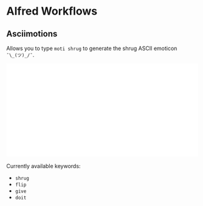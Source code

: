 # Alfred Workflows

## Asciimotions

Allows you to type `moti shrug` to generate the shrug ASCII emoticon `¯\_(ツ)_/¯`.

![asciimotions](https://github.com/luxflux/alfred-workflows/raw/master/images/asciimotions.gif)

Currently available keywords:
* `shrug`
* `flip`
* `give`
* `doit`
